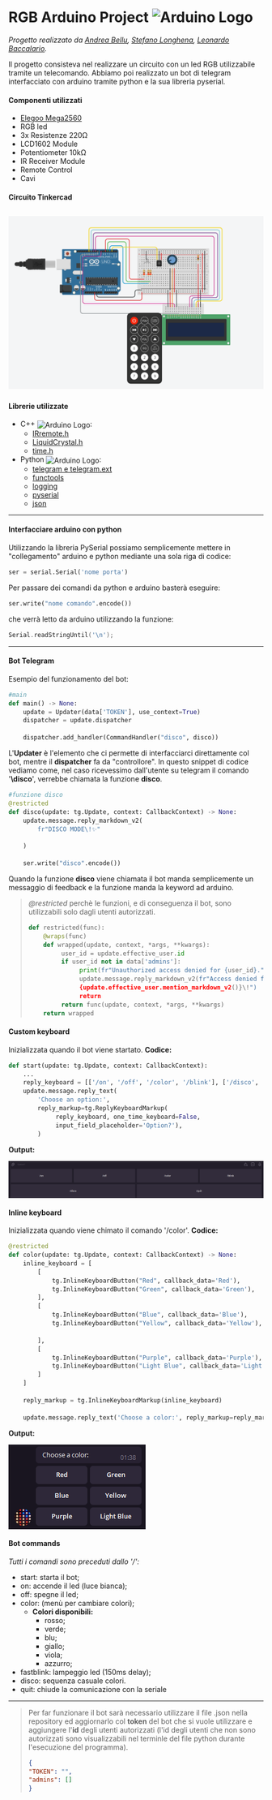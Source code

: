 # RGB Arduino Project <img src="https://brandslogos.com/wp-content/uploads/images/large/arduino-logo-1.png" alt="Arduino Logo" width="50" height="50" style="vertical-align:top">
*Progetto realizzato da [Andrea Bellu](https://github.com/andrebellu), [Stefano Longhena](https://github.com/StefanoLonghena), [Leonardo Baccalario](https://github.com/LeonardoBaccalario).*

Il progetto consisteva nel realizzare un circuito con un led RGB utilizzabile tramite un telecomando. Abbiamo poi realizzato un bot di telegram interfacciato con arduino tramite python e la sua libreria pyserial.

#### Componenti utilizzati
- [Elegoo Mega2560](https://www.amazon.it/Elegoo-ATmega2560-ATMEGA16U2-Compatibile-Arduino/dp/B071W7WP35)
- RGB led
- 3x Resistenze 220Ω
- LCD1602 Module
- Potentiometer 10kΩ
- IR Receiver Module
- Remote Control
- Cavi
#### Circuito Tinkercad
[<img src="https://raw.githubusercontent.com/andrebellu/RGBarduino/main/RGBarduino/tinkercad.png">](https://www.tinkercad.com/embed/aMiXjegy7TH?editbtn=1%22)
---
#### Librerie utilizzate
- C++ <img src="https://upload.wikimedia.org/wikipedia/commons/thumb/1/18/ISO_C%2B%2B_Logo.svg/306px-ISO_C%2B%2B_Logo.svg.png" alt="Arduino Logo" width="25" height="30" style="vertical-align:middle">:
	- [IRremote.h](https://www.arduino.cc/reference/en/libraries/irremote/)
	- [LiquidCrystal.h](https://www.arduino.cc/en/Reference/LiquidCrystal)
	- [time.h](https://it.wikipedia.org/wiki/Time.h)
- Python <img src="https://upload.wikimedia.org/wikipedia/commons/thumb/c/c3/Python-logo-notext.svg/1200px-Python-logo-notext.svg.png" alt="Arduino Logo" width="20" height="20" style="vertical-align:middle">:
	- [telegram e telegram.ext](https://python-telegram-bot.readthedocs.io/en/stable/)
	- [functools](https://docs.python.org/3/library/functools.html)
	- [logging](https://docs.python.org/3/library/logging.html)
	- [pyserial](https://pythonhosted.org/pyserial/)
	- [json](https://docs.python.org/3/library/json.html)
---
#### Interfacciare arduino con python
Utilizzando la libreria PySerial possiamo semplicemente mettere in "collegamento" arduino e python mediante una sola riga di codice: 
```py
ser = serial.Serial('nome porta')
```
Per passare dei comandi da python e arduino basterà eseguire: 
```py
ser.write("nome comando".encode())
``` 
che verrà letto da arduino utilizzando la funzione:
```cpp
Serial.readStringUntil('\n');
```  
---
#### Bot Telegram
Esempio del funzionamento del bot:
```py
#main
def main() -> None:
	update = Updater(data['TOKEN'], use_context=True)
	dispatcher = update.dispatcher

	dispatcher.add_handler(CommandHandler("disco", disco))
```
L'**Updater** è l'elemento che ci permette di interfacciarci direttamente col bot, mentre il **dispatcher** fa da "controllore". In questo snippet di codice vediamo come, nel caso ricevessimo dall'utente su telegram il comando '**\disco**', verrebbe chiamata la funzione **disco**.
```py
#funzione disco
@restricted
def disco(update: tg.Update, context: CallbackContext) -> None:
	update.message.reply_markdown_v2(
		fr"DISCO MODE\!✨"

	)

	ser.write("disco".encode())
```
Quando la funzione **disco** viene chiamata il bot manda semplicemente un messaggio di feedback e la funzione manda la keyword ad arduino.
> *@restricted* perchè le funzioni, e di conseguenza il bot, sono utilizzabili solo dagli utenti autorizzati. 
> ```py
> def restricted(func):
>     @wraps(func)
>     def wrapped(update, context, *args, **kwargs):
 >          user_id = update.effective_user.id
 >          if user_id not in data['admins']:
 >               print(fr"Unauthorized access denied for {user_id}.")
 >               update.message.reply_markdown_v2(fr"Access denied for 
 >               {update.effective_user.mention_markdown_v2()}\!")
 >               return
 >          return func(update, context, *args, **kwargs)
 >     return wrapped
> ```
#### Custom keyboard
Inizializzata quando il bot viene startato. **Codice:**
```py
def start(update: tg.Update, context: CallbackContext):
	...
	reply_keyboard = [['/on', '/off', '/color', '/blink'], ['/disco', '/quit']]
	update.message.reply_text(
		'Choose an option:',
		reply_markup=tg.ReplyKeyboardMarkup(
		     reply_keyboard, one_time_keyboard=False, 
             input_field_placeholder='Option?'),
		)
```
**Output:**

<img src="https://raw.githubusercontent.com/andrebellu/RGBarduino/main/RGBarduino/kb.png" alt="kb" width="" height="" style="vertical-align:top">

#### Inline keyboard
Inizializzata quando viene chimato il comando '/color'. **Codice:**
```py
@restricted
def color(update: tg.Update, context: CallbackContext) -> None:
    inline_keyboard = [
        [
            tg.InlineKeyboardButton("Red", callback_data='Red'),
            tg.InlineKeyboardButton("Green", callback_data='Green'),
        ],
        [
            tg.InlineKeyboardButton("Blue", callback_data='Blue'),
            tg.InlineKeyboardButton("Yellow", callback_data='Yellow'),
            
        ],
        [
            tg.InlineKeyboardButton("Purple", callback_data='Purple'),
            tg.InlineKeyboardButton("Light Blue", callback_data='Light blue'),
        ]
    ]

    reply_markup = tg.InlineKeyboardMarkup(inline_keyboard)

    update.message.reply_text('Choose a color:', reply_markup=reply_markup)
```
**Output:**

<img src="https://raw.githubusercontent.com/andrebellu/RGBarduino/main/RGBarduino/inkb.png" alt="inkb" width="" height="" style="vertical-align:top">

#### Bot commands
*Tutti i comandi sono preceduti dallo '/':*
- start: starta il bot;
- on: accende il led (luce bianca);
- off: spegne il led;
- color: (menù per cambiare colori);
	- **Colori disponibili:**
		- rosso;
		- verde;
		- blu;
		- giallo;
		- viola;
		- azzurro;
- fastblink: lampeggio led (150ms delay);
- disco: sequenza casuale colori.
- quit: chiude la comunicazione con la seriale
---
> Per far funzionare il bot sarà necessario utilizzare il file .json nella repository ed aggiornarlo col **token** del bot che si vuole utilizzare e aggiungere l'**id** degli utenti autorizzati (l'id degli utenti che non sono autorizzati sono visualizzabili nel terminle del file python durante l'esecuzione del programma).
> ```json
> {
> "TOKEN": "",
> "admins": []
> }
> ```
